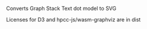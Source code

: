 Converts Graph Stack Text dot model to SVG

Licenses for D3 and hpcc-js/wasm-graphviz are  in dist
 
